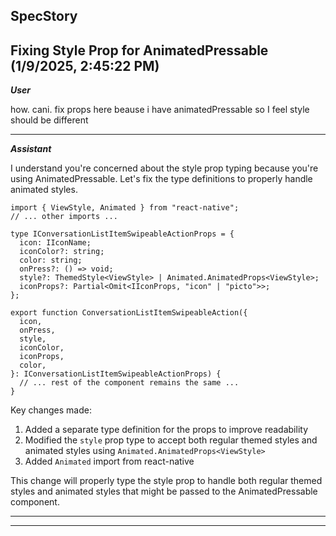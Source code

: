 ## SpecStory

## Fixing Style Prop for AnimatedPressable (1/9/2025, 2:45:22 PM)

_**User**_

how. cani. fix props here beause i have animatedPressable so I feel style should be different

---

_**Assistant**_

I understand you're concerned about the style prop typing because you're using AnimatedPressable. Let's fix the type definitions to properly handle animated styles.

```typescript:features/conversation-list/components/conversation-list-item/conversation-list-item-swipeable.tsx
import { ViewStyle, Animated } from "react-native";
// ... other imports ...

type IConversationListItemSwipeableActionProps = {
  icon: IIconName;
  iconColor?: string;
  color: string;
  onPress?: () => void;
  style?: ThemedStyle<ViewStyle> | Animated.AnimatedProps<ViewStyle>;
  iconProps?: Partial<Omit<IIconProps, "icon" | "picto">>;
};

export function ConversationListItemSwipeableAction({
  icon,
  onPress,
  style,
  iconColor,
  iconProps,
  color,
}: IConversationListItemSwipeableActionProps) {
  // ... rest of the component remains the same ...
}
```

Key changes made:
1. Added a separate type definition for the props to improve readability
2. Modified the `style` prop type to accept both regular themed styles and animated styles using `Animated.AnimatedProps<ViewStyle>`
3. Added `Animated` import from react-native

This change will properly type the style prop to handle both regular themed styles and animated styles that might be passed to the AnimatedPressable component.

---



---

